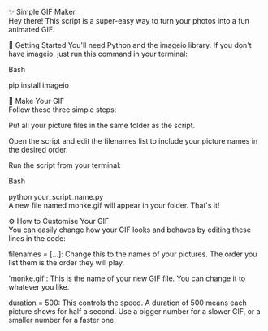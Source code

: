 ✨ Simple GIF Maker  
Hey there! This script is a super-easy way to turn your photos into a fun animated GIF.  

🚀 Getting Started
You'll need Python and the imageio library. If you don't have imageio, just run this command in your terminal:  

Bash  

pip install imageio  


🎨 Make Your GIF  
Follow these three simple steps:  

Put all your picture files in the same folder as the script.  

Open the script and edit the filenames list to include your picture names in the desired order.  

Run the script from your terminal:  

Bash  

python your_script_name.py  
A new file named monke.gif will appear in your folder. That's it!  

⚙️ How to Customise Your GIF  
You can easily change how your GIF looks and behaves by editing these lines in the code:  

filenames = [...]: Change this to the names of your pictures. The order you list them is the order they will play.  

'monke.gif': This is the name of your new GIF file. You can change it to whatever you like.  

duration = 500: This controls the speed. A duration of 500 means each picture shows for half a second. Use a bigger number for a slower GIF, or a smaller number for a faster one.
  

